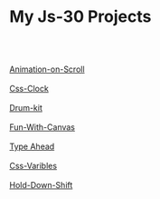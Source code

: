 <h1>My Js-30 Projects</h1>
<br> <br>

<a href="https://adoring-kowalevski-974ec7.netlify.app/src/animation-on-scroll/">Animation-on-Scroll</a>
<br> <br>
<a href="https://adoring-kowalevski-974ec7.netlify.app/src/css%20-%20clock/">Css-Clock</a>
<br> <br>
<a href="https://adoring-kowalevski-974ec7.netlify.app/src/drum-kit/">Drum-kit</a>
<br> <br>
<a href="https://adoring-kowalevski-974ec7.netlify.app/src/fun-with-canvas/">Fun-With-Canvas</a>
<br> <br>
<a href="https://adoring-kowalevski-974ec7.netlify.app/src/input%20search/">Type Ahead</a>
<br> <br>
<a href="https://adoring-kowalevski-974ec7.netlify.app/src/css-variables-js30/">Css-Varibles</a>
<br> <br>
<a href="https://adoring-kowalevski-974ec7.netlify.app/src/hold-down-shift/">Hold-Down-Shift</a>
<br> <br>


